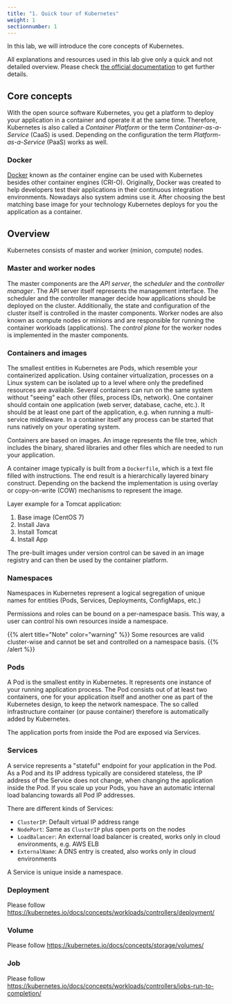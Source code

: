 ```yaml
---
title: "1. Quick tour of Kubernetes"
weight: 1
sectionnumber: 1
---
```


In this lab, we will introduce the core concepts of Kubernetes.

All explanations and resources used in this lab give only a quick and not detailed overview. Please check [the official documentation](https://kubernetes.io/docs/concepts/) to get further details.


## Core concepts

With the open source software Kubernetes, you get a platform to deploy your application in a container and operate it at the same time. Therefore, Kubernetes is also called a _Container Platform_ or the term _Container-as-a-Service_ (CaaS) is used. Depending on the configuration the term _Platform-as-a-Service_ (PaaS) works as well.


### Docker

[Docker](https://www.docker.com/) known as _the_ container engine can be used with Kubernetes besides other container engines (CRI-O). Originally, Docker was created to help developers test their applications in their continuous integration environments. Nowadays also system admins use it. After choosing the best matching base image for your technology Kubernetes deploys for you the application as a container.


## Overview

Kubernetes consists of master and worker (minion, compute) nodes.


### Master and worker nodes

The master components are the _API server_, the _scheduler_ and the _controller manager_.
The API server itself represents the management interface.
The scheduler and the controller manager decide how applications should be deployed on the cluster. Additionally, the state and configuration of the cluster itself is controlled in the master components.
Worker nodes are also known as compute nodes or minions and are responsible for running the container workloads (applications).
The _control plane_ for the worker nodes is implemented in the master components.


### Containers and images

The smallest entities in Kubernetes are Pods, which resemble your containerized application.
Using container virtualization, processes on a Linux system can be isolated up to a level where only the predefined resources are available. Several containers can run on the same system without "seeing" each other (files, process IDs, network). One container should contain one application (web server, database, cache, etc.).
It should be at least one part of the application, e.g. when running a multi-service middleware.
In a container itself any process can be started that runs natively on your operating system.

Containers are based on images. An image represents the file tree, which includes the binary, shared libraries and other files which are needed to run your application.

A container image typically is built from a `Dockerfile`, which is a text file filled with instructions. The end result is a hierarchically layered binary construct.
Depending on the backend the implementation is using overlay or copy-on-write (COW) mechanisms to represent the image.

Layer example for a Tomcat application:

1. Base image (CentOS 7)
1. Install Java
1. Install Tomcat
1. Install App

The pre-built images under version control can be saved in an image registry and can then be used by the container platform.


### Namespaces

Namespaces in Kubernetes represent a logical segregation of unique names for entities (Pods, Services, Deployments, ConfigMaps, etc.)

Permissions and roles can be bound on a per-namespace basis. This way, a user can control his own resources inside a namespace.

{{% alert title="Note" color="warning" %}}
Some resources are valid cluster-wise and cannot be set and controlled on a namespace basis.
{{% /alert %}}


### Pods

A Pod is the smallest entity in Kubernetes. It represents one instance of your running application process.
The Pod consists out of at least two containers, one for your application itself and another one as part of the Kubernetes design, to keep the network namespace.
The so called infrastructure container (or pause container) therefore is automatically added by Kubernetes.

The application ports from inside the Pod are exposed via Services.


### Services

A service represents a "stateful" endpoint for your application in the Pod. As a Pod and its IP address typically are considered stateless, the IP address of the Service does not change, when changing the application inside the Pod. If you scale up your Pods, you have an automatic internal load balancing towards all Pod IP addresses.

There are different kinds of Services:

* `ClusterIP`: Default virtual IP address range
* `NodePort`: Same as `ClusterIP` plus open ports on the nodes
* `LoadBalancer`: An external load balancer is created, works only in cloud environments, e.g. AWS ELB
* `ExternalName`: A DNS entry is created, also works only in cloud environments

A Service is unique inside a namespace.


### Deployment

Please follow <https://kubernetes.io/docs/concepts/workloads/controllers/deployment/>


### Volume

Please follow <https://kubernetes.io/docs/concepts/storage/volumes/>


### Job

Please follow <https://kubernetes.io/docs/concepts/workloads/controllers/jobs-run-to-completion/>
